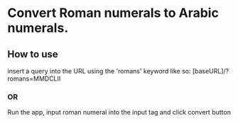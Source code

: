 # Convert Roman numerals to Arabic numerals.



## How to use

insert a query into the URL using the 'romans' keyword like so: [baseURL]/?romans=MMDCLII

### OR

Run the app, input roman numeral into the input tag and click convert button
